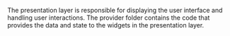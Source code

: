 The presentation layer is responsible for displaying the user interface and handling user interactions. The provider folder contains the code that provides the data and state to the widgets in the presentation layer.